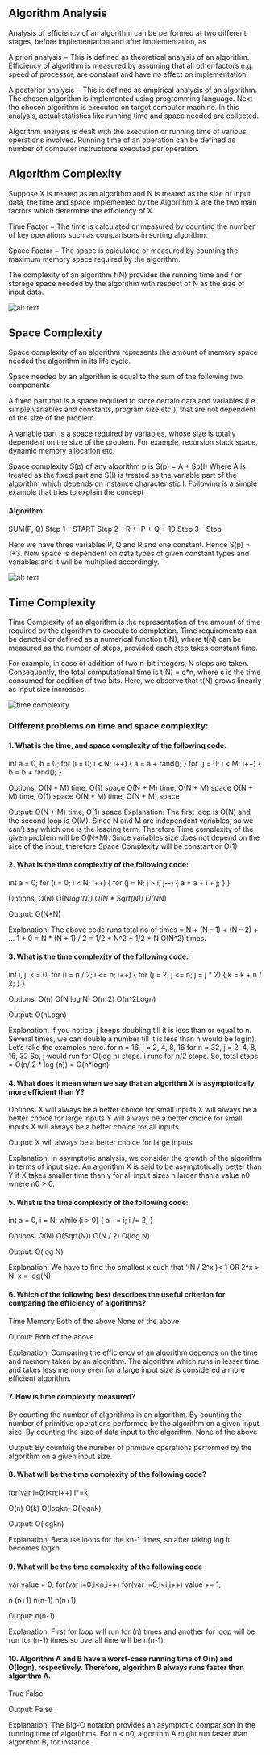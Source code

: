 ## Algorithm Analysis
Analysis of efficiency of an algorithm can be performed at two different stages, before implementation and after implementation, as

A priori analysis − This is defined as theoretical analysis of an algorithm. Efficiency of algorithm is measured by assuming that all other factors e.g. speed of processor, are constant and have no effect on implementation.

A posterior analysis − This is defined as empirical analysis of an algorithm. The chosen algorithm is implemented using programming language. Next the chosen algorithm is executed on target computer machine. In this analysis, actual statistics like running time and space needed are collected.

Algorithm analysis is dealt with the execution or running time of various operations involved. Running time of an operation can be defined as number of computer instructions executed per operation.

## Algorithm Complexity
Suppose X is treated as an algorithm and N is treated as the size of input data, the time and space implemented by the Algorithm X are the two main factors which determine the efficiency of X.

Time Factor − The time is calculated or measured by counting the number of key operations such as comparisons in sorting algorithm.

Space Factor − The space is calculated or measured by counting the maximum memory space required by the algorithm.

The complexity of an algorithm f(N) provides the running time and / or storage space needed by the algorithm with respect of N as the size of input data.

![alt text](https://i.ytimg.com/vi/47GRtdHOKMg/maxresdefault.jpg)

## Space Complexity
Space complexity of an algorithm represents the amount of memory space needed the algorithm in its life cycle.

Space needed by an algorithm is equal to the sum of the following two components

A fixed part that is a space required to store certain data and variables (i.e. simple variables and constants, program size etc.), that are not dependent of the size of the problem.

A variable part is a space required by variables, whose size is totally dependent on the size of the problem. For example, recursion stack space, dynamic memory allocation etc.

Space complexity S(p) of any algorithm p is S(p) = A + Sp(I) Where A is treated as the fixed part and S(I) is treated as the variable part of the algorithm which depends on instance characteristic I. Following is a simple example that tries to explain the concept

#### Algorithm
SUM(P, Q)
Step 1 - START
Step 2 - R ← P + Q + 10
Step 3 - Stop

Here we have three variables P, Q and R and one constant. Hence S(p) = 1+3. Now space is dependent on data types of given constant types and variables and it will be multiplied accordingly.

![alt text](https://storage.googleapis.com/algodailyrandomassets/curriculum/fundamentals/space1.png)

## Time Complexity
Time Complexity of an algorithm is the representation of the amount of time required by the algorithm to execute to completion. Time requirements can be denoted or defined as a numerical function t(N), where t(N) can be measured as the number of steps, provided each step takes constant time.

For example, in case of addition of two n-bit integers, N steps are taken. Consequently, the total computational time is t(N) = c*n, where c is the time consumed for addition of two bits. Here, we observe that t(N) grows linearly as input size increases.

![time complexity](https://www.crio.do/blog/content/images/2022/02/BIG-O-COMPLEXITY.png)

### Different problems on time and space complexity:

#### 1. What is the time, and space complexity of the following code: 
 

int a = 0, b = 0;
for (i = 0; i < N; i++) {
    a = a + rand();
}
for (j = 0; j < M; j++) {
    b = b + rand();
}

Options: 
O(N * M) time, O(1) space
O(N + M) time, O(N + M) space
O(N + M) time, O(1) space
O(N * M) time, O(N + M) space

Output: 
 O(N + M) time, O(1) space
Explanation: The first loop is O(N) and the second loop is O(M). Since N and M are independent variables, so we can’t say which one is the leading term. Therefore Time complexity of the given problem will be O(N+M).
Since variables size does not depend on the size of the input, therefore  Space Complexity will be constant or O(1)

#### 2. What is the time complexity of the following code: 
int a = 0;
for (i = 0; i < N; i++) {
    for (j = N; j > i; j--) {
        a = a + i + j;
    }
}

Options: 
O(N)
O(N*log(N))
O(N * Sqrt(N))
O(N*N)

Output: 
O(N*N)

Explanation: 
The above code runs total no of times 
= N + (N – 1) + (N – 2) + … 1 + 0 
= N * (N + 1) / 2 
= 1/2 * N^2 + 1/2 * N 
O(N^2) times.

#### 3. What is the time complexity of the following code: 
int i, j, k = 0;
for (i = n / 2; i <= n; i++) {
    for (j = 2; j <= n; j = j * 2) {
        k = k + n / 2;
    }
}

Options: 
O(n)
O(N log N)
O(n^2)
O(n^2Logn)

Output:
O(nLogn)

Explanation: If you notice, j keeps doubling till it is less than or equal to n. Several times, we can double a number till it is less than n would be log(n). 
Let’s take the examples here. 
for n = 16, j = 2, 4, 8, 16 
for n = 32, j = 2, 4, 8, 16, 32 
So, j would run for O(log n) steps. 
i runs for n/2 steps. 
So, total steps = O(n/ 2 * log (n)) = O(n*logn)

#### 4. What does it mean when we say that an algorithm X is asymptotically more efficient than Y? 

Options:
X will always be a better choice for small inputs
X will always be a better choice for large inputs
Y will always be a better choice for small inputs
X will always be a better choice for all inputs

Output: 
 X will always be a better choice for large inputs
 
Explanation: In asymptotic analysis, we consider the growth of the algorithm in terms of input size. An algorithm X is said to be asymptotically better than Y if X takes smaller time than y for all input sizes n larger than a value n0 where n0 > 0.
 

#### 5. What is the time complexity of the following code:
int a = 0, i = N;
while (i > 0) 
{
    a += i;
    i /= 2;
}

Options: 
O(N)
O(Sqrt(N))
O(N / 2)
O(log N)

Output: 
O(log N)

Explanation: We have to find the smallest x such that ‘(N / 2^x )< 1 OR  2^x > N’ 
x = log(N)

#### 6. Which of the following best describes the useful criterion for comparing the efficiency of algorithms?
Time
Memory
Both of the above
None of the above

Outout:
Both of the above

Explanation: Comparing the efficiency of an algorithm depends on the time and memory taken by  an algorithm. The algorithm which runs in lesser time and takes less memory even for a large input size is considered a more efficient algorithm.

#### 7. How is time complexity measured?
By counting the number of algorithms in an algorithm.
By counting the number of primitive operations performed by the algorithm on a given input size.
By counting the size of data input to the algorithm.
None of the above

Output:
By counting the number of primitive operations performed by the algorithm on a given input size.

#### 8. What will be the time complexity of the following code?
for(var i=0;i<n;i++)
    i*=k
    
O(n)
O(k)
O(logkn)
O(lognk)

Output:
O(logkn)

Explanation: Because loops for the kn-1 times, so after taking log it becomes logkn.

#### 9. What will be the time complexity of the following code
var value = 0;
for(var i=0;i<n;i++)
    for(var j=0;j<i;j++)
    value += 1;
    
n
(n+1)
n(n-1)
n(n+1)

Output:
n(n-1)

Explanation: First for loop will run for (n) times and another for loop will be run for (n-1) times so overall time will be n(n-1).

#### 10.  Algorithm A and B have a worst-case running time of O(n) and O(logn), respectively. Therefore, algorithm B always runs faster than algorithm A.

True
False

Output:
False

Explanation: The Big-O notation provides an asymptotic comparison in the running time of algorithms. For n < n0​​, algorithm A might run faster than algorithm B, for instance.
